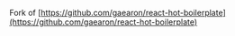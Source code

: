 Fork of [https://github.com/gaearon/react-hot-boilerplate](https://github.com/gaearon/react-hot-boilerplate)